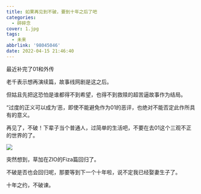 ```yaml
---
title: 如果再见到不破，要到十年之后了吧
categories:
  - 碎碎念
cover: 1.jpg
tags:
  - 未来
abbrlink: '98045046'
date: 2022-04-15 21:46:40
---
```


最近补完了01和外传

老千表示想再演续篇，故事线网剧是这之后。

但姑且先把这恐怕是谁都得不到希望，也得不到救赎的超苦逼故事作为结局。

“过度的正义可以成为‘恶，即使不能避免作为01的恶评，也绝对不能否定此作所具有的意义。

再见了，不破！下辈子当个普通人，过简单的生活吧，不要在去01这个三观不正的世界的了。

![](3.jpg)

突然想到，草加在ZIO的Fiza篇回归了。

不破是否也会回归呢，那要等到下一个十年啦，说不定我已经娶妻生子了。

十年之约，不破谏。